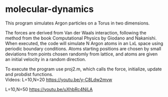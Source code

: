 # molecular-dynamics
This program simulates Argon particles on a Torus in two dimensions. 

The forces are derived from Van der Waals interaction, following the method from the book Computational Physics by Giodano and Nakanishi. When executed, the code will simulate N Argon atoms in an LxL space using periodic boundary conditions. Atoms starting positions are chosen by small deviations from points chosen randomly from lattice, and atoms are given an initial velocity in a random direction.



To execute the program use proj2.m, which calls the force, initialize, update and probdist functions.  
Videos:
L=10,N=20 
https://youtu.be/y-C8Ldw2mvw

L=10,N=50
https://youtu.be/uXhbRc4NiLA
